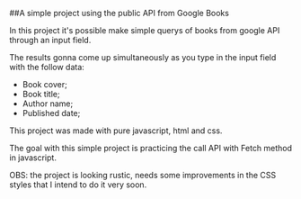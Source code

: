 ##A simple project using the public API from Google Books

In this project it's possible make simple querys of books from google API through
an input field.

The results gonna come up simultaneously as you type in the input field with the follow data:

- Book cover;
- Book title;
- Author name;
- Published date;

This project was made with pure javascript, html and css.

The goal with this simple project is practicing the call API with Fetch method in javascript.

OBS: the project is looking rustic, needs some improvements in the CSS styles that I intend to do it very soon.
